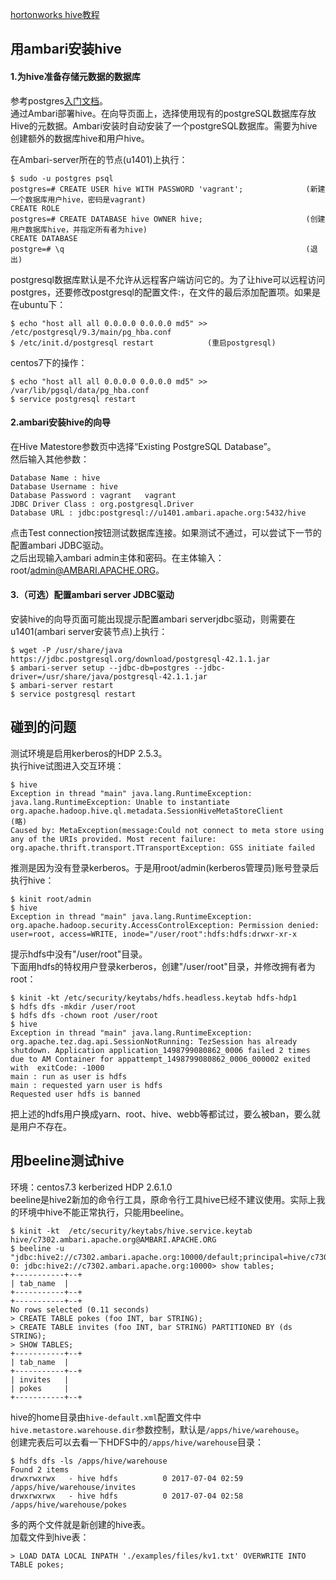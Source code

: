 [hortonworks hive教程](https://hortonworks.com/tutorial/how-to-process-data-with-apache-hive/)  
## 用ambari安装hive
#### 1.为hive准备存储元数据的数据库
参考postgres[入门文档](http://www.ruanyifeng.com/blog/2013/12/getting_started_with_postgresql.html)。  
通过Ambari部署hive。在向导页面上，选择使用现有的postgreSQL数据库存放Hive的元数据。Ambari安装时自动安装了一个postgreSQL数据库。需要为hive创建额外的数据库hive和用户hive。  

在Ambari-server所在的节点(u1401)上执行：
```
$ sudo -u postgres psql
postgres=# CREATE USER hive WITH PASSWORD 'vagrant';              (新建一个数据库用户hive，密码是vagrant)
CREATE ROLE
postgres=# CREATE DATABASE hive OWNER hive;                       (创建用户数据库hive，并指定所有者为hive)
CREATE DATABASE
postgre=# \q                                                      (退出)
```
postgresql数据库默认是不允许从远程客户端访问它的。为了让hive可以远程访问postgres，还要修改postgresql的配置文件:，在文件的最后添加配置项。如果是在ubuntu下：
```
$ echo "host all all 0.0.0.0 0.0.0.0 md5" >> /etc/postgresql/9.3/main/pg_hba.conf
$ /etc/init.d/postgresql restart            (重启postgresql)
```
centos7下的操作：
```
$ echo "host all all 0.0.0.0 0.0.0.0 md5" >> /var/lib/pgsql/data/pg_hba.conf
$ service postgresql restart
```
#### 2.ambari安装hive的向导
在Hive Matestore参数页中选择“Existing PostgreSQL Database”。  
然后输入其他参数：  
```
Database Name : hive
Database Username : hive
Database Password : vagrant   vagrant
JDBC Driver Class : org.postgresql.Driver
Database URL : jdbc:postgresql://u1401.ambari.apache.org:5432/hive
```
点击Test connection按钮测试数据库连接。如果测试不通过，可以尝试下一节的配置ambari JDBC驱动。     
之后出现输入ambari admin主体和密码。在主体输入：root/admin@AMBARI.APACHE.ORG。  

#### 3.（可选）配置ambari server JDBC驱动
安装hive的向导页面可能出现提示配置ambari serverjdbc驱动，则需要在u1401(ambari server安装节点)上执行：
```
$ wget -P /usr/share/java https://jdbc.postgresql.org/download/postgresql-42.1.1.jar
$ ambari-server setup --jdbc-db=postgres --jdbc-driver=/usr/share/java/postgresql-42.1.1.jar
$ ambari-server restart
$ service postgresql restart
```

## 碰到的问题
测试环境是启用kerberos的HDP 2.5.3。  
执行hive试图进入交互环境：
```
$ hive
Exception in thread "main" java.lang.RuntimeException: java.lang.RuntimeException: Unable to instantiate org.apache.hadoop.hive.ql.metadata.SessionHiveMetaStoreClient
(略)
Caused by: MetaException(message:Could not connect to meta store using any of the URIs provided. Most recent failure: org.apache.thrift.transport.TTransportException: GSS initiate failed
```
推测是因为没有登录kerberos。于是用root/admin(kerberos管理员)账号登录后执行hive：
```
$ kinit root/admin
$ hive
Exception in thread "main" java.lang.RuntimeException: org.apache.hadoop.security.AccessControlException: Permission denied: user=root, access=WRITE, inode="/user/root":hdfs:hdfs:drwxr-xr-x
```
提示hdfs中没有"/user/root"目录。  
下面用hdfs的特权用户登录kerberos，创建"/user/root"目录，并修改拥有者为root：
```
$ kinit -kt /etc/security/keytabs/hdfs.headless.keytab hdfs-hdp1
$ hdfs dfs -mkdir /user/root
$ hdfs dfs -chown root /user/root
$ hive 
Exception in thread "main" java.lang.RuntimeException: org.apache.tez.dag.api.SessionNotRunning: TezSession has already shutdown. Application application_1498799080862_0006 failed 2 times due to AM Container for appattempt_1498799080862_0006_000002 exited with  exitCode: -1000
main : run as user is hdfs
main : requested yarn user is hdfs
Requested user hdfs is banned
```
把上述的hdfs用户换成yarn、root、hive、webb等都试过，要么被ban，要么就是用户不存在。  

## 用beeline测试hive
环境：centos7.3 kerberized HDP 2.6.1.0  
beeline是hive2新加的命令行工具，原命令行工具hive已经不建议使用。实际上我的环境中hive不能正常执行，只能用beeline。  
```
$ kinit -kt  /etc/security/keytabs/hive.service.keytab hive/c7302.ambari.apache.org@AMBARI.APACHE.ORG
$ beeline -u "jdbc:hive2://c7302.ambari.apache.org:10000/default;principal=hive/c7302.ambari.apache.org@AMBARI.APACHE.ORG"
0: jdbc:hive2://c7302.ambari.apache.org:10000> show tables;
+-----------+--+
| tab_name  |
+-----------+--+
+-----------+--+
No rows selected (0.11 seconds)
> CREATE TABLE pokes (foo INT, bar STRING);
> CREATE TABLE invites (foo INT, bar STRING) PARTITIONED BY (ds STRING);
> SHOW TABLES;
+-----------+--+
| tab_name  |
+-----------+--+
| invites   |
| pokes     |
+-----------+--+
```
hive的home目录由`hive-default.xml`配置文件中`hive.metastore.warehouse.dir`参数控制，默认是`/apps/hive/warehouse`。  
创建完表后可以去看一下HDFS中的`/apps/hive/warehouse`目录：
```
$ hdfs dfs -ls /apps/hive/warehouse
Found 2 items
drwxrwxrwx   - hive hdfs          0 2017-07-04 02:59 /apps/hive/warehouse/invites
drwxrwxrwx   - hive hdfs          0 2017-07-04 02:58 /apps/hive/warehouse/pokes
```
多的两个文件就是新创建的hive表。  
加载文件到hive表：
```
> LOAD DATA LOCAL INPATH './examples/files/kv1.txt' OVERWRITE INTO TABLE pokes;
```
